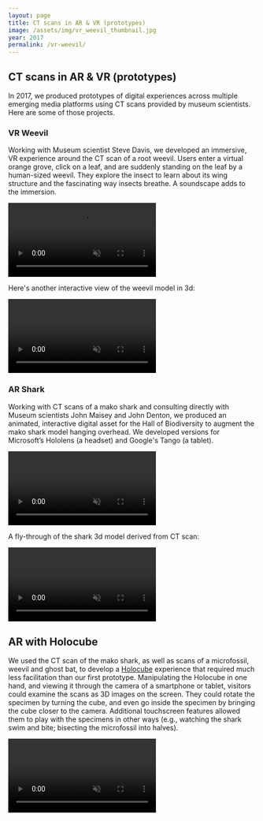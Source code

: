 ```yaml
---
layout: page
title: CT scans in AR & VR (prototypes)
image: /assets/img/vr_weevil_thumbnail.jpg
year: 2017
permalink: /vr-weevil/
---
```


## CT scans in AR & VR (prototypes)
In 2017, we produced prototypes of digital experiences across multiple emerging media platforms using CT scans provided by museum scientists. Here are some of those projects. 

### VR Weevil
Working with Museum scientist Steve Davis, we developed an immersive, VR experience around the CT scan of a root weevil. Users enter a virtual orange grove, click on a leaf, and are suddenly standing on the leaf by a human-sized weevil. They explore the insect to learn about its wing structure and the fascinating way insects breathe. A soundscape adds to the immersion.

<video src="/assets/video/vr_weevil.mp4" muted autoplay loop controls></video>

Here's another interactive view of the weevil model in 3d:

<video src="/assets/video/weevil_model.mp4" muted autoplay loop controls></video>


### AR Shark

Working with CT scans of a mako shark and consulting directly with Museum scientists John Maisey and John Denton, we produced an animated, interactive digital asset for the Hall of Biodiversity to augment the mako shark model hanging overhead. We developed versions for Microsoft’s Hololens (a headset) and Google's Tango (a tablet).

<video src="/assets/video/arshark.mp4" muted autoplay loop controls></video>

A fly-through of the shark 3d model derived from CT scan:

<video src="/assets/video/shark_ct_scan.mp4" muted autoplay loop controls></video>


## AR with Holocube

We used the CT scan of the mako shark, as well as scans of a microfossil, weevil and ghost bat, to develop a [Holocube](https://mergevr.com/cube) experience that required much less facilitation than our first prototype. Manipulating the Holocube in one hand, and viewing it through the camera of a smartphone or tablet, visitors could examine the scans as 3D images on the screen. They could rotate the specimen by turning the cube, and even go inside the specimen by bringing the cube closer to the camera. Additional touchscreen features allowed them to play with the specimens in other ways (e.g., watching the shark swim and bite; bisecting the microfossil into halves).

<video src="/assets/video/holocube.mp4" muted autoplay loop controls></video>
